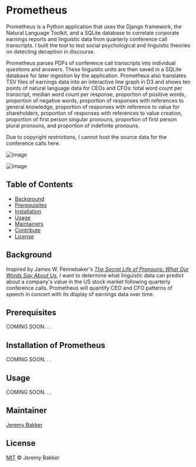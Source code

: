 # Prometheus

Prometheus is a Python application that uses the Django framework, the Natural Language Toolkit, and a SQLite database to correlate corporate earnings reports and linguistic data from quarterly conference call transcripts. I built the tool to test social psychological and linguistic theories on detecting deception in discourse.

Prometheus parses PDFs of conference call transcripts into individual questions and answers. These linguistic units are then saved in a SQLite database for later ingestion by the application. Prometheus also translates TSV files of earnings data into an interactive line graph in D3 and shows ten points of natural language data for CEOs and CFOs: total word count per transcript, median word count per response, proportion of positive words, proportion of negative words, proportion of responses with references to general knowledge, proportion of responses with reference to value for shareholders, proportion of responses with references to value creation, proportion of first person singular pronouns, proportion of first person plural pronouns, and proportion of indefinite pronouns.

Due to copyright restrictions, I cannot host the source data for the conference calls here.

![image](https://user-images.githubusercontent.com/24864800/27398536-a594a6ba-567f-11e7-856a-4c86e18f90c2.png)

![image](https://user-images.githubusercontent.com/24864800/27188677-8e3f7dca-51b4-11e7-93d4-5e4340574c4e.png)

## Table of Contents

- [Background](#background)
- [Prerequisites](#prerequisites)
- [Installation](#installation)
- [Usage](#usage)
- [Maintainers](#maintainers)
- [Contribute](#contribute)
- [License](#license)

## Background

Inspired by James W. Pennebaker's [_The Secret Life of Pronouns: What Our Words Say About Us_](https://www.amazon.com/Secret-Life-Pronouns-Words-About/dp/1608194965), I want to determine what linguistic data can predict about a company's value in the US stock market following quarterly conference calls. Prometheus will quantify CEO and CFO patterns of speech in concert with its display of earnings data over time.


## Prerequisites

COMING SOON. . .

## Installation of Prometheus

COMING SOON. . .

## Usage

COMING SOON. . .

## Maintainer

[Jeremy Bakker](https://github.com/JeremyBakker)

## License

[MIT](LICENSE) © Jeremy Bakker
